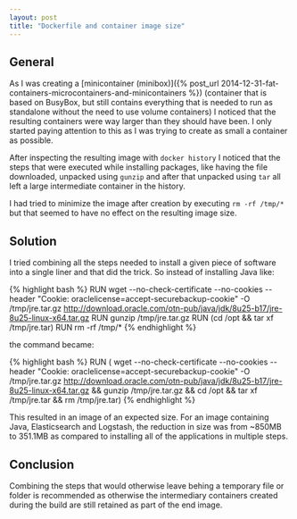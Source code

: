 ```yaml
---
layout: post
title: "Dockerfile and container image size"
---
```


## General

As I was creating a [minicontainer (minibox)]({% post_url 2014-12-31-fat-containers-microcontainers-and-minicontainers %}) (container that is based on BusyBox, but still contains everything that is needed to run as standalone without the need to use volume containers) I noticed that the resulting containers were way larger than they should have been. I only started paying attention to this as I was trying to create as small a container as possible.

After inspecting the resulting image with `docker history` I noticed that the steps that were executed while installing packages, like having the file downloaded, unpacked using `gunzip` and after that unpacked using `tar` all left a large intermediate container in the history.

I had tried to minimize the image after creation by executing `rm -rf /tmp/*` but that seemed to have no effect on the resulting image size.

## Solution

I tried combining all the steps needed to install a given piece of software into a single liner and that did the trick. So instead of installing Java like:

{% highlight bash %}
RUN wget --no-check-certificate --no-cookies --header "Cookie: oraclelicense=accept-securebackup-cookie" -O /tmp/jre.tar.gz http://download.oracle.com/otn-pub/java/jdk/8u25-b17/jre-8u25-linux-x64.tar.gz
RUN gunzip /tmp/jre.tar.gz
RUN (cd /opt && tar xf /tmp/jre.tar)
RUN rm -rf /tmp/*
{% endhighlight %}

the command became:

{% highlight bash %}
RUN ( wget --no-check-certificate --no-cookies --header "Cookie: oraclelicense=accept-securebackup-cookie" -O /tmp/jre.tar.gz http://download.oracle.com/otn-pub/java/jdk/8u25-b17/jre-8u25-linux-x64.tar.gz && gunzip /tmp/jre.tar.gz && cd /opt && tar xf /tmp/jre.tar && rm /tmp/jre.tar)
{% endhighlight %}

This resulted in an image of an expected size. For an image containing Java, Elasticsearch and Logstash, the reduction in size was from ~850MB to 351.1MB as compared to installing all of the applications in multiple steps.

## Conclusion

Combining the steps that would otherwise leave behing a temporary file or folder is recommended as otherwise the intermediary containers created during the build are still retained as part of the end image.
